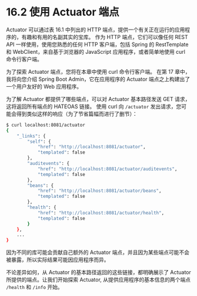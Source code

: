 # 16.2 使用 Actuator 端点

Actuator 可以通过表 16.1 中列出的 HTTP 端点，提供一个有关正在运行的应用程序的，有趣和有用的名副其实的宝库。 作为 HTTP 端点，它们可以像任何 REST API 一样使用，使用您熟悉的任何 HTTP 客户端，包括 Spring 的 RestTemplate 和 WebClient，来自基于浏览器的 JavaScript 应用程序，或者简单地使用 curl 命令行客户端。

为了探索 Actuator 端点，您将在本章中使用 curl 命令行客户端。 在第 17 章中，我将向您介绍 Spring Boot Admin，它在应用程序的 Actuator 端点之上构建出了一个用户友好的 Web 应用程序。

为了解 Actuator 都提供了哪些端点，可以对 Actuator 基本路径发送 GET 请求，这将返回所有端点的 HATEOAS 链接。 使用 curl 向 `/actuator` 发出请求，您可能会得到类似这样的响应（为了节省篇幅而进行了删节）：

```bash
$ curl localhost:8081/actuator
{
    "_links": {
        "self": {
            "href": "http://localhost:8081/actuator",
            "templated": false
        },
        "auditevents": {
            "href": "http://localhost:8081/actuator/auditevents",
            "templated": false
        },
        "beans": {
            "href": "http://localhost:8081/actuator/beans",
            "templated": false
        },
        "health": {
            "href": "http://localhost:8081/actuator/health",
            "templated": false
        }
    },
    ...
}
```

因为不同的库可能会贡献自己额外的 Actuator 端点，并且因为某些端点可能不会被暴露，所以实际结果可能因应用程序而异。

不论差异如何，从 Actuator 的基本路径返回的这些链接，都明确展示了 Actuator 所提供的端点。让我们开始探索 Actuator, 从提供应用程序的基本信息的两个端点 `/health` 和 `/info` 开始。

